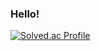 ### Hello!

[![Solved.ac Profile](http://mazassumnida.wtf/api/v2/generate_badge?boj=v5ql02)](https://solved.ac/v5ql02/)

<!--
**v5ql/v5ql** is a ✨ _special_ ✨ repository because its `README.md` (this file) appears on your GitHub profile.

Here are some ideas to get you started:

- 🔭 I’m currently working on ...
- 🌱 I’m currently learning ...
- 👯 I’m looking to collaborate on ...
- 🤔 I’m looking for help with ...
- 💬 Ask me about ...
- 📫 How to reach me: ...
- 😄 Pronouns: ...
- ⚡ Fun fact: ...
-->
